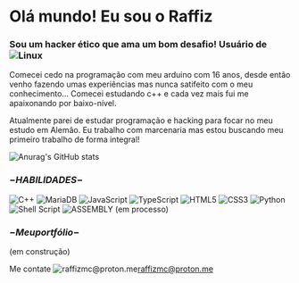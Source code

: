 # Olá mundo! Eu sou o Raffiz
### Sou um hacker ético que ama um bom desafio! Usuário de ![Linux](https://img.shields.io/badge/Linux-000?style=for-the-badge&logo=linux&logoColor=FCC624)

Comecei cedo na programação com meu arduino com 16 anos, desde então venho
fazendo umas experiências mas nunca satifeito com o meu conhecimento... Comecei estudando c++ e cada vez mais fui me apaixonando por baixo-nível.

Atualmente parei de estudar programação e hacking para focar no meu estudo em Alemâo.
Eu trabalho com marcenaria mas estou buscando meu primeiro trabalho de forma integral!

![Anurag's GitHub stats](https://github-readme-stats.vercel.app/api?username=Raffiz&theme=holi&border_radius=50&show_icons=true)

### $- HABILIDADES -$

![C++](https://img.shields.io/badge/C%2B%2B-00599C?style=for-the-badge&logo=c%2B%2B&logoColor=white)
![MariaDB](https://img.shields.io/badge/MariaDB-003545?style=for-the-badge&logo=mariadb&logoColor=white)
![JavaScript](https://img.shields.io/badge/JavaScript-F7DF1E?style=for-the-badge&logo=javascript&logoColor=black)
![TypeScript](https://img.shields.io/badge/TypeScript-007ACC?style=for-the-badge&logo=typescript&logoColor=white)
![HTML5](https://img.shields.io/badge/HTML5-E34F26?style=for-the-badge&logo=html5&logoColor=white)
![CSS3](https://img.shields.io/badge/CSS3-1572B6?style=for-the-badge&logo=css3&logoColor=white)
![Python](https://img.shields.io/badge/python-3670A0?style=for-the-badge&logo=python&logoColor=ffdd54)![Shell Script](https://img.shields.io/badge/shell_script-%23121011.svg?style=for-the-badge&logo=gnu-bash&logoColor=white)
![ASSEMBLY](https://img.shields.io/badge/_-ASM-6E4C13.svg?style=for-the-badge) (em processo)

### $- Meu portfólio -$
(em construção)

 Me contate
![raffizmc@proton.me](https://img.shields.io/badge/-Email-000?style=for-the-badge&logo=microsoft-outlook&logoColor=007BFF)raffizmc@proton.me
